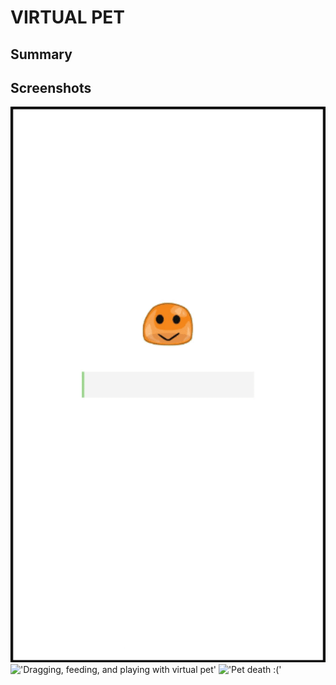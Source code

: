 # VIRTUAL PET

## Summary

## Screenshots
!['Loading Screen'](https://github.com/JNasato/virtual-pet/blob/master/docs/loading-screen.gif?raw=true)
!['Dragging, feeding, and playing with virtual pet'](https://github.com/JNasato/virtual-pet/blob/master/docs/main-features.gif?raw=true)
!['Pet death :('](https://github.com/JNasato/virtual-pet/blob/master/docs/pet-death.gif?raw=true)
